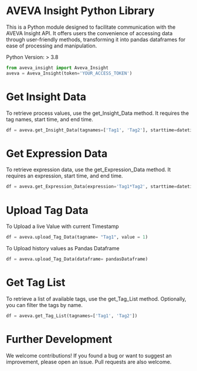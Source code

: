 # AVEVA Insight Python Library
This is a Python module designed to facilitate communication with the AVEVA Insight API. 
It offers users the convenience of accessing data through user-friendly methods, transforming it into pandas dataframes for ease of processing and manipulation.

Python Version: > 3.8

```python
from aveva_insight import Aveva_Insight
aveva = Aveva_Insight(token='YOUR_ACCESS_TOKEN')
```

# Get Insight Data
To retrieve process values, use the get_Insight_Data method. It requires the tag names, start time, and end time.

```python
df = aveva.get_Insight_Data(tagnames=['Tag1', 'Tag2'], starttime=datetime(2023, 1, 1), endtime=datetime(2023, 1, 31), RetrievalMode="Delta")
```

# Get Expression Data
To retrieve expression data, use the get_Expression_Data method. It requires an expression, start time, and end time.

```python
df = aveva.get_Expression_Data(expression='Tag1*Tag2', starttime=datetime(2023, 1, 1), endtime=datetime(2023, 1, 31), RetrievalMode="Delta")
```

# Upload Tag Data
To Upload a live Value with current Timestamp

```python
df = aveva.upload_Tag_Data(tagname= "Tag1", value = 1)
```
To Upload history values as Pandas Dataframe

```python
df = aveva.upload_Tag_Data(dataframe= pandasDataframe)
```

# Get Tag List
To retrieve a list of available tags, use the get_Tag_List method. Optionally, you can filter the tags by name.

```python
df = aveva.get_Tag_List(tagnames=['Tag1', 'Tag2'])
```

# Further Development
We welcome contributions! If you found a bug or want to suggest an improvement, please open an issue. Pull requests are also welcome.
